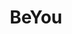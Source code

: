 ---
key: project
order: 20
title: BeYou
url: https://beyou-lgbt.fr/
img:
  url: "/images/beyouProject.jpg"
  alt: Screenshot du site beyou
tags: ["Design", "Développement", "Gatsbyjs"]
text: BeYou est une communauté active et bienveillante qui a pour objectif principal le soutien et l'accompagnement des membres. La communauté est principalement active sur la platforme discord.
show: true
---